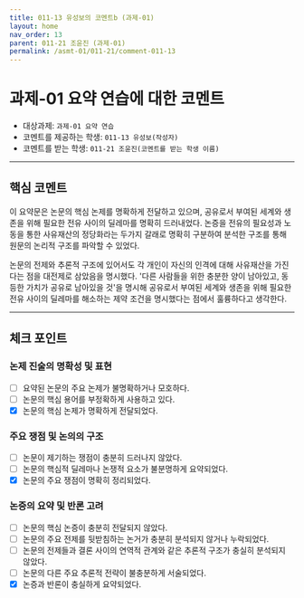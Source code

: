 ```yaml
---
title: 011-13 유성보의 코멘트b (과제-01) 
layout: home
nav_order: 13
parent: 011-21 조윤진 (과제-01)
permalink: /asmt-01/011-21/comment-011-13
---
```


# 과제-01 요약 연습에 대한 코멘트

- 대상과제: `과제-01 요약 연습`
- 코멘트를 제공하는 학생: `011-13 유성보(작성자)` 
- 코멘트를 받는 학생: `011-21 조윤진(코멘트를 받는 학생 이름)` 

---

## 핵심 코멘트

 이 요약문은 논문의 핵심 논제를 명확하게 전달하고 있으며, 공유로서 부여된 세계와 생존을 위해 필요한 전유 사이의 딜레마를 명확히 드러내었다. 논증을 전유의 필요성과 노동을 통한 사유재산의 정당화라는 두가지 갈래로 명확히 구분하여 분석한 구조를 통해 원문의 논리적 구조를 파악할 수 있었다. 

 논문의 전제와 추론적 구조에 있어서도 각 개인이 자신의 인격에 대해 사유재산을 가진다는 점을 대전제로 삼았음을 명시했다. '다른 사람들을 위한 충분한 양이 남아있고, 동등한 가치가 공유로 남아있을 것'을 명시해 공유로서 부여된 세계와 생존을 위해 필요한 전유 사이의 딜레마를 해소하는 제약 조건을 명시했다는 점에서 훌륭하다고 생각한다.

---

## 체크 포인트

### 논제 진술의 명확성 및 표현  
- [ ] 요약된 논문의 주요 논제가 불명확하거나 모호하다.  
- [ ] 논문의 핵심 용어를 부정확하게 사용하고 있다.  
- [x] 논문의 핵심 논제가 명확하게 전달되었다.  

### 주요 쟁점 및 논의의 구조  
- [ ] 논문이 제기하는 쟁점이 충분히 드러나지 않았다.  
- [ ] 논문의 핵심적 딜레마나 논쟁적 요소가 불분명하게 요약되었다.  
- [x] 논문의 주요 쟁점이 명확히 정리되었다.  

### 논증의 요약 및 반론 고려  
- [ ] 논문의 핵심 논증이 충분히 전달되지 않았다.  
- [ ] 논문의 주요 전제를 뒷받침하는 논거가 충분히 분석되지 않거나 누락되었다.  
- [ ] 논문의 전제들과 결론 사이의 연역적 관계와 같은 추론적 구조가 충실히 분석되지 않았다.  
- [ ] 논문의 다른 주요 추론적 전략이 불충분하게 서술되었다.
- [x] 논증과 반론이 충실하게 요약되었다. 